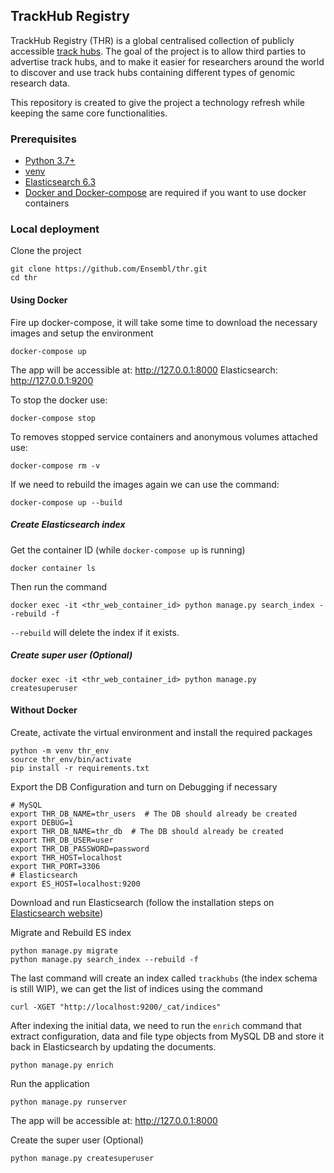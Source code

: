 ## TrackHub Registry

TrackHub Registry (THR) is a global centralised collection of publicly accessible [track hubs](http://genome.ucsc.edu/goldenPath/help/hgTrackHubHelp.html#Intro). The goal of the project is to allow third parties to advertise track hubs, and to make it easier for researchers around the world to discover and use track hubs containing different types of genomic research data.

This repository is created to give the project a technology refresh while keeping the same core functionalities.

### Prerequisites

* [Python 3.7+](https://www.python.org/downloads/)
* [venv](https://docs.python.org/3/library/venv.html)
* [Elasticsearch 6.3](https://www.elastic.co/downloads/past-releases/elasticsearch-6-3-0)
* [Docker and Docker-compose](https://www.docker.com/products/docker-desktop) are required if you want to use docker containers

### Local deployment

Clone the project

```shell script
git clone https://github.com/Ensembl/thr.git
cd thr
```

#### Using Docker

Fire up docker-compose, it will take some time to download the necessary images and setup the environment


```shell script
docker-compose up
```

The app will be accessible at: http://127.0.0.1:8000
Elasticsearch: http://127.0.0.1:9200

To stop the docker use:

```shell script
docker-compose stop
```

To removes stopped service containers and anonymous volumes attached use:

```shell script
docker-compose rm -v
```

If we need to rebuild the images again we can use the command:

```shell script
docker-compose up --build
```

##### Create Elasticsearch index

Get the container ID (while `docker-compose up` is running)

```shell script
docker container ls
```

Then run the command

```shell script
docker exec -it <thr_web_container_id> python manage.py search_index --rebuild -f
```

`--rebuild` will delete the index if it exists.

##### Create super user (Optional)

```shell script
docker exec -it <thr_web_container_id> python manage.py createsuperuser
```

#### Without Docker

Create, activate the virtual environment and install the required packages

```shell script
python -m venv thr_env
source thr_env/bin/activate
pip install -r requirements.txt
```

Export the DB Configuration and turn on Debugging if necessary

```shell script
# MySQL
export THR_DB_NAME=thr_users  # The DB should already be created
export DEBUG=1
export THR_DB_NAME=thr_db  # The DB should already be created
export THR_DB_USER=user
export THR_DB_PASSWORD=password
export THR_HOST=localhost
export THR_PORT=3306
# Elasticsearch
export ES_HOST=localhost:9200
```

Download and run Elasticsearch (follow the installation steps on [Elasticsearch website](https://www.elastic.co/downloads/elasticsearch))

Migrate and Rebuild ES index

```shell script
python manage.py migrate
python manage.py search_index --rebuild -f
```

The last command will create an index called `trackhubs` (the index schema is still WIP), we can get the list of indices using the command

```shell script
curl -XGET "http://localhost:9200/_cat/indices"
```

After indexing the initial data, we need to run the `enrich` command that extract configuration, data and file type objects from MySQL DB and store it back in Elasticsearch by updating the documents.

```shell script
python manage.py enrich 
```

Run the application

```shell script
python manage.py runserver
```

The app will be accessible at: http://127.0.0.1:8000

Create the super user (Optional)

```shell script
python manage.py createsuperuser
```


